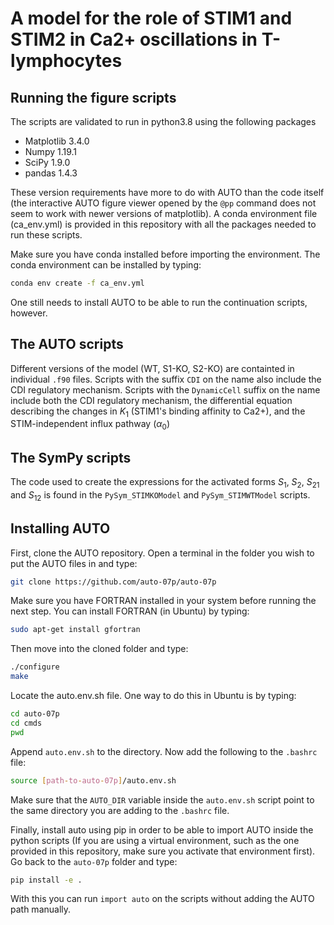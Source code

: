 # A model for the role of STIM1 and STIM2 in Ca2+ oscillations in T-lymphocytes

## Running the figure scripts

The scripts are validated to run in python3.8 using the following packages

- Matplotlib 3.4.0
- Numpy 1.19.1
- SciPy 1.9.0
- pandas 1.4.3

These version requirements have more to do with AUTO than the code itself (the interactive AUTO figure viewer opened by the `@pp` command does not seem to work with newer versions of matplotlib). A conda environment file (ca_env.yml) is provided in this repository with all the packages needed to run these scripts.

Make sure you have conda installed before importing the environment. The conda environment can be installed by typing:

```bash
conda env create -f ca_env.yml
```

One still needs to install AUTO to be able to run the continuation scripts, however.

## The AUTO scripts

Different versions of the model (WT, S1-KO, S2-KO) are containted in individual `.f90` files. Scripts with the  suffix `CDI` on the name also include the CDI regulatory mechanism. Scripts with the `DynamicCell` suffix on the name include both the CDI regulatory mechanism, the differential equation describing the changes in $K_1$ (STIM1's binding affinity to Ca2+), and the STIM-independent influx pathway ($\alpha_0$)

## The SymPy scripts

The code used to create the expressions for the activated forms $S_1$, $S_2$, $S_{21}$ and $S_{12}$ is found in the `PySym_STIMKOModel` and `PySym_STIMWTModel` scripts.  

## Installing AUTO

First, clone the AUTO repository. Open a terminal in the folder you wish to put the AUTO files in and type:

```bash
git clone https://github.com/auto-07p/auto-07p
```

Make sure you have FORTRAN installed in your system before running the next step. You can install FORTRAN (in Ubuntu) by typing:

```bash
sudo apt-get install gfortran
```

Then move into the cloned folder and type:

```bash
./configure 
make 
```

Locate the auto.env.sh file. One way to do this in Ubuntu is by typing:

```bash
cd auto-07p
cd cmds
pwd 
```

Append `auto.env.sh` to the directory. Now add the following to the `.bashrc` file:

```bash
source [path-to-auto-07p]/auto.env.sh
```

Make sure that the `AUTO_DIR` variable inside the `auto.env.sh` script point to the same directory you are adding to the `.bashrc` file.

Finally, install auto using pip in order to be able to import AUTO inside the python scripts (If you are using a virtual environment, such as the one provided in this repository, make sure you activate that environment first). Go back to the `auto-07p` folder and type:

```bash
pip install -e .
```

With this you can run `import auto` on the scripts without adding the AUTO path manually.
